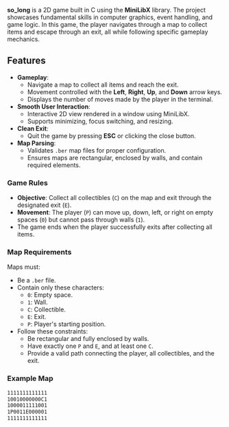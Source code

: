 
**so_long** is a 2D game built in C using the **MiniLibX** library. The project showcases fundamental skills in computer graphics, event handling, and game logic. In this game, the player navigates through a map to collect items and escape through an exit, all while following specific gameplay mechanics.

## Features

- **Gameplay**:
  - Navigate a map to collect all items and reach the exit.
  - Movement controlled with the **Left**, **Right**, **Up**, and **Down** arrow keys.
  - Displays the number of moves made by the player in the terminal.
- **Smooth User Interaction**:
  - Interactive 2D view rendered in a window using MiniLibX.
  - Supports minimizing, focus switching, and resizing.
- **Clean Exit**:
  - Quit the game by pressing **ESC** or clicking the close button.
- **Map Parsing**:
  - Validates `.ber` map files for proper configuration.
  - Ensures maps are rectangular, enclosed by walls, and contain required elements.


### Game Rules
- **Objective**: Collect all collectibles (`C`) on the map and exit through the designated exit (`E`).
- **Movement**: The player (`P`) can move up, down, left, or right on empty spaces (`0`) but cannot pass through walls (`1`).
- The game ends when the player successfully exits after collecting all items.

### Map Requirements
Maps must:
- Be a `.ber` file.
- Contain only these characters:
  - `0`: Empty space.
  - `1`: Wall.
  - `C`: Collectible.
  - `E`: Exit.
  - `P`: Player's starting position.
- Follow these constraints:
  - Be rectangular and fully enclosed by walls.
  - Have exactly one `P` and `E`, and at least one `C`.
  - Provide a valid path connecting the player, all collectibles, and the exit.

### Example Map
```txt
1111111111111
10010000000C1
1000011111001
1P0011E000001
1111111111111
